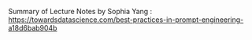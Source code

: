 
Summary of Lecture Notes by Sophia Yang : https://towardsdatascience.com/best-practices-in-prompt-engineering-a18d6bab904b
